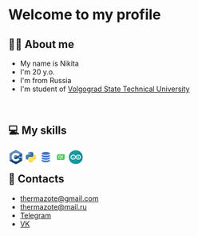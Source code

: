 # Welcome to my profile
## 👨‍🎓 About me
- My name is Nikita
- I'm 20 y.o. 
- I'm from Russia
- I'm student of [Volgograd State Technical University](https://www.vstu.ru/eng/)


</br>

## 💻 My skills
<img align="left" alt="Cpp" width="30px" src="https://raw.githubusercontent.com/github/explore/80688e429a7d4ef2fca1e82350fe8e3517d3494d/topics/cpp/cpp.png"/>
<img align="left" alt="Python" width="30px" src="https://raw.githubusercontent.com/github/explore/80688e429a7d4ef2fca1e82350fe8e3517d3494d/topics/python/python.png"/>
<img align="left" alt="SQL" width="30px" src="https://raw.githubusercontent.com/github/explore/80688e429a7d4ef2fca1e82350fe8e3517d3494d/topics/sql/sql.png"/>
<img align="left" alt="Qt" width="30px" src="https://raw.githubusercontent.com/github/explore/80688e429a7d4ef2fca1e82350fe8e3517d3494d/topics/qt/qt.png"/>
<img align="left" alt="Arduino" width="30px" src="https://raw.githubusercontent.com/github/explore/80688e429a7d4ef2fca1e82350fe8e3517d3494d/topics/arduino/arduino.png"/>

</br>

## 📧 Contacts
* thermazote@gmail.com 
* thermazote@mail.ru 
* [Telegram](https://t.me/thermazote)
* [VK](https://vk.com/thermazote)

